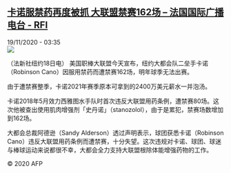 <!--1605758112000-->
[卡诺服禁药再度被抓 大联盟禁赛162场 – 法国国际广播电台 - RFI](http://www.rfi.fr//cn/contenu/20201119-%E5%8D%A1%E8%AF%BA%E6%9C%8D%E7%A6%81%E8%8D%AF%E5%86%8D%E5%BA%A6%E8%A2%AB%E6%8A%93-%E5%A4%A7%E8%81%94%E7%9B%9F%E7%A6%81%E8%B5%9B162%E5%9C%BA)
------

<div>19/11/2020 - 03:35</div><img src="https://s.rfi.fr/media/display/7f8ba052-2a13-11eb-97c9-005056a98db9/w:310/p:16x9/spo0001b.201119103502.jpg"><div class="t-content__body u-clearfix"><p>（法新社纽约18日电）    美国职棒大联盟今天宣布，纽约大都会队二垒手卡诺（Robinson Cano）因服用禁药而遭禁赛162场，明年球季无法出赛。</p><p>由于遭禁赛整季，卡诺2021年赛季原本可拿到的2400万美元薪水一并泡汤。</p><p>卡诺2018年5月效力西雅图水手队时首次违反大联盟用药条例，遭禁赛80场。这次他被查出使用肌肉增强剂「史丹诺」（stanozolol），由于是累犯，禁赛场数增加到162场。</p><p>大都会总裁阿德逊（Sandy Alderson）透过声明表示，球团获悉卡诺（Robinson Cano）违反大联盟用药条例而遭禁赛，十分失望。这次违规对卡诺、球团、球迷与棒球运动来说都很不幸，大都会全力支持大联盟根除体能增强药物的工作。</p><p class="t-copyright">© 2020 AFP</p>        </div>
